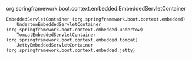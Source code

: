 org.springframework.boot.context.embedded.EmbeddedServletContainer

```
EmbeddedServletContainer (org.springframework.boot.context.embedded)
    UndertowEmbeddedServletContainer (org.springframework.boot.context.embedded.undertow)
    TomcatEmbeddedServletContainer (org.springframework.boot.context.embedded.tomcat)
    JettyEmbeddedServletContainer (org.springframework.boot.context.embedded.jetty)
```